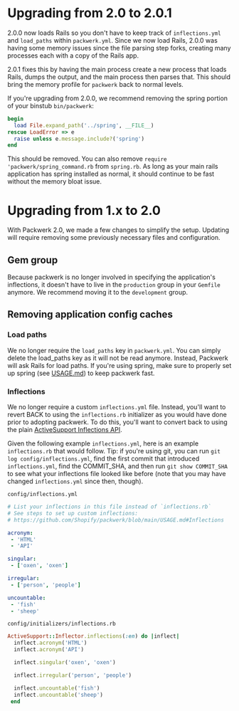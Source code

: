 # Upgrading from 2.0 to 2.0.1

2.0.0 now loads Rails so you don't have to keep track of `inflections.yml` and `load_paths` within `packwerk.yml`. Since we now load Rails, 2.0.0 was having some memory issues since the file parsing step forks, creating many processes each with a copy of the Rails app.

2.0.1 fixes this by having the main process create a new process that loads Rails, dumps the output, and the main process then parses that. This should bring the memory profile for `packwerk` back to normal levels.

If you're upgrading from 2.0.0, we recommend removing the spring portion of your binstub `bin/packwerk`:
```ruby
begin
  load File.expand_path('../spring', __FILE__)
rescue LoadError => e
  raise unless e.message.include?('spring')
end
```

This should be removed. You can also remove `require 'packwerk/spring_command.rb` from `spring.rb`. As long as your main rails application has spring installed as normal, it should continue to be fast without the memory bloat issue.

# Upgrading from 1.x to 2.0

With Packwerk 2.0, we made a few changes to simplify the setup. Updating will require removing some previously necessary files and configuration.

## Gem group

Because packwerk is no longer involved in specifying the application's inflections, it doesn't have to live in the `production` group in your `Gemfile` anymore. We recommend moving it to the `development` group.

## Removing application config caches

### Load paths
We no longer require the `load_paths` key in `packwerk.yml`. You can simply delete the load_paths key as it will not be read anymore. Instead, Packwerk will ask Rails for load paths. If you're using spring, make sure to properly set up spring (see [USAGE.md](USAGE.md#setting-up-spring)) to keep packwerk fast.

### Inflections
We no longer require a custom `inflections.yml` file. Instead, you'll want to revert BACK to using the `inflections.rb` initializer as you would have done prior to adopting packwerk. To do this, you'll want to convert back to using the plain [ActiveSupport Inflections API](https://api.rubyonrails.org/classes/ActiveSupport/Inflector/Inflections.html).


Given the following example `inflections.yml`, here is an example `inflections.rb` that would follow. Tip: if you're using git, you can run `git log config/inflections.yml`, find the first commit that introduced `inflections.yml`, find the COMMIT_SHA, and then run `git show COMMIT_SHA` to see what your inflections file looked like before (note that you may have changed `inflections.yml` since then, though).

`config/inflections.yml`
```yml
# List your inflections in this file instead of `inflections.rb`
# See steps to set up custom inflections:
# https://github.com/Shopify/packwerk/blob/main/USAGE.md#Inflections

acronym:
 - 'HTML'
 - 'API'

singular:
 - ['oxen', 'oxen']

irregular:
 - ['person', 'people']

uncountable:
 - 'fish'
 - 'sheep'
```

`config/initializers/inflections.rb`
```ruby
ActiveSupport::Inflector.inflections(:en) do |inflect|
  inflect.acronym('HTML')
  inflect.acronym('API')

  inflect.singular('oxen', 'oxen')

  inflect.irregular('person', 'people')

  inflect.uncountable('fish')
  inflect.uncountable('sheep')
 end
```
